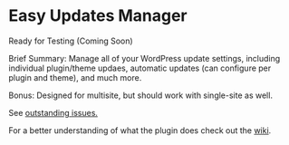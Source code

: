 # Easy Updates Manager
Ready for Testing (Coming Soon)

Brief Summary:  Manage all of your WordPress update settings, including individual plugin/theme updaes, automatic updates (can configure per plugin and theme), and much more.

Bonus:  Designed for multisite, but should work with single-site as well.

See <a href="https://github.com/disableupdatespluginproject/Easy-Updates-Manager/issues">outstanding issues.</a>

For a better understanding of what the plugin does check out the <a href="https://github.com/disableupdatespluginproject/Easy-Updates-Manager/wiki">wiki</a>.
